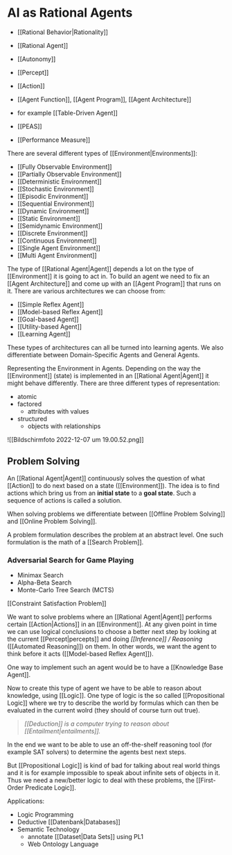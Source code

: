 # AI as Rational Agents 

- [[Rational Behavior|Rationality]]
- [[Rational Agent]]
- [[Autonomy]]
- [[Percept]]
- [[Action]]
- [[Agent Function]], [[Agent Program]], [[Agent Architecture]]
- for example [[Table-Driven Agent]]


- [[PEAS]]
- [[Performance Measure]]


There are several different types of [[Environment|Environments]]:
- [[Fully Observable Environment]]
- [[Partially Observable Environment]]
- [[Deterministic Environment]]
- [[Stochastic Environment]]
- [[Episodic Environment]]
- [[Sequential Environment]]
- [[Dynamic Environment]]
- [[Static Environment]]
- [[Semidynamic Environment]]
- [[Discrete Environment]]
- [[Continuous Environment]]
- [[Single Agent Environment]]
- [[Multi Agent Environment]]

The type of [[Rational Agent|Agent]] depends a lot on the type of [[Environment]] it is going to act in. To build an agent we need to fix an [[Agent Architecture]] and come up with an [[Agent Program]] that runs on it. There are various architectures we can choose from:

- [[Simple Reflex Agent]]
- [[Model-based Reflex Agent]]
- [[Goal-based Agent]]
- [[Utility-based Agent]]
- [[Learning Agent]]

These types of architectures can all be turned into learning agents. We also differentiate between Domain-Specific Agents and General Agents.

Representing the Environment in Agents.
Depending on the way the [[Environment]] (state) is implemented in an [[Rational Agent|Agent]] it might behave differently.
There are three different types of representation:

- atomic
- factored
	- attributes with values
- structured
	- objects with relationships

![[Bildschirm­foto 2022-12-07 um 19.00.52.png]]


## Problem Solving

An [[Rational Agent|Agent]] continuously solves the question of what [[Action]] to do next based on a state ([[Environment]]). The idea is to find actions which bring us from an **initial state** to a **goal state**. Such a sequence of actions is called a solution.

When solving problems we differentiate between [[Offline Problem Solving]] and [[Online Problem Solving]].

A problem formulation describes the problem at an abstract level. One such formulation is the math of a [[Search Problem]].

### Adversarial Search for Game Playing

- Minimax Search
- Alpha-Beta Search
- Monte-Carlo Tree Search (MCTS)


[[Constraint Satisfaction Problem]]


We want to solve problems where an [[Rational Agent|Agent]] performs certain [[Action|Actions]] in an [[Environment]]. At any given point in time we can use logical conclusions to choose a better next step by looking at the current [[Percept|percepts]] and doing _[[Inference]] / Reasoning_ ([[Automated Reasoning]]) on them.
In other words, we want the agent to think before it acts ([[Model-based Reflex Agent]]).

One way to implement such an agent would be to have a [[Knowledge Base Agent]].

Now to create this type of agent we have to be able to reason about knowledge, using [[Logic]].
One type of logic is the so called [[Propositional Logic]] where we try to describe the world by formulas which can then be evaluated in the current wolrd (they should of course turn out true).

> _[[Deduction]] is a computer trying to reason about [[Entailment|entailments]]._

In the end we want to be able to use an off-the-shelf reasoning tool (for example SAT solvers) to determine the agents best next steps.


But [[Propositional Logic]] is kind of bad for talking about real world things and it is for example impossible to speak about infinite sets of objects in it. Thus we need a new/better logic to deal with these problems, the [[First-Order Predicate Logic]].

Applications:
- Logic Programming
- Deductive [[Datenbank|Databases]]
- Semantic Technology
	- annotate [[Dataset|Data Sets]] using PL1
	- Web Ontology Language

